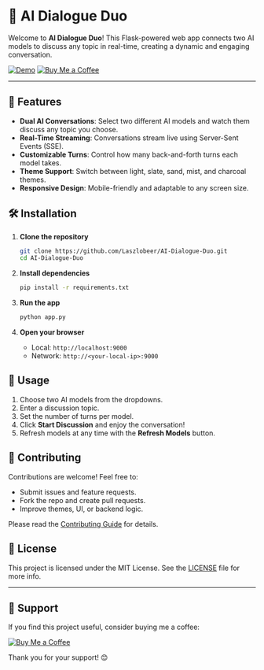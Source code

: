 # 🤖 AI Dialogue Duo

Welcome to **AI Dialogue Duo**! This Flask-powered web app connects two AI models to discuss any topic in real-time, creating a dynamic and engaging conversation.

[![Demo](https://img.shields.io/badge/Demo-live-brightgreen?style=flat\&logo=appveyor)](https://github.com/Laszlobeer/AI-Dialogue-Duo/tree/main)
[![Buy Me a Coffee](https://img.shields.io/badge/☕️-Buy%20Me%20a%20Coffee-yellow?style=flat\&logo=ko-fi)](https://ko-fi.com/laszlobeer)

---

## 🚀 Features

* **Dual AI Conversations**: Select two different AI models and watch them discuss any topic you choose.
* **Real-Time Streaming**: Conversations stream live using Server-Sent Events (SSE).
* **Customizable Turns**: Control how many back-and-forth turns each model takes.
* **Theme Support**: Switch between light, slate, sand, mist, and charcoal themes.
* **Responsive Design**: Mobile-friendly and adaptable to any screen size.

## 🛠️ Installation

1. **Clone the repository**

   ```bash
   git clone https://github.com/Laszlobeer/AI-Dialogue-Duo.git
   cd AI-Dialogue-Duo
   ```

2. **Install dependencies**

   ```bash
   pip install -r requirements.txt
   ```

3. **Run the app**

   ```bash
   python app.py
   ```

4. **Open your browser**

   * Local: `http://localhost:9000`
   * Network: `http://<your-local-ip>:9000`

## 🧩 Usage

1. Choose two AI models from the dropdowns.
2. Enter a discussion topic.
3. Set the number of turns per model.
4. Click **Start Discussion** and enjoy the conversation!
5. Refresh models at any time with the **Refresh Models** button.

## 🤝 Contributing

Contributions are welcome! Feel free to:

* Submit issues and feature requests.
* Fork the repo and create pull requests.
* Improve themes, UI, or backend logic.

Please read the [Contributing Guide](CONTRIBUTING.md) for details.

## 📄 License

This project is licensed under the MIT License. See the [LICENSE](LICENSE) file for more info.

---

## 💖 Support

If you find this project useful, consider buying me a coffee:

[![Buy Me a Coffee](https://img.shields.io/badge/☕️-Buy%20Me%20a%20Coffee-yellow?style=flat\&logo=ko-fi)](https://ko-fi.com/laszlobeer)

Thank you for your support! 😊
